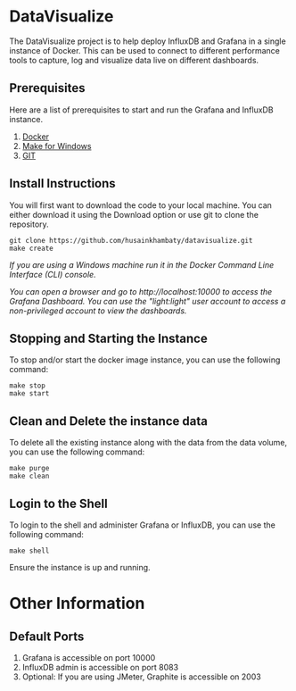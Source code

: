# DataVisualize

The DataVisualize project is to help deploy InfluxDB and Grafana in a single instance of Docker. This can be used to connect to different performance tools to capture, log and visualize data live on different dashboards.

## Prerequisites

Here are a list of prerequisites to start and run the Grafana and InfluxDB instance.

1. [Docker](https://www.docker.com)
2. [Make for Windows](http://gnuwin32.sourceforge.net/packages/make.htm) 
3. [GIT](https://git-scm.com/downloads)

## Install Instructions

You will first want to download the code to your local machine. You can either download it using the Download option or use git to clone the repository.

```
git clone https://github.com/husainkhambaty/datavisualize.git
make create
```

*If you are using a Windows machine run it in the Docker Command Line Interface (CLI) console.*

*You can open a browser and go to http://localhost:10000 to access the Grafana Dashboard. You can use the "light:light" user account to access a non-privileged account to view the dashboards.*

## Stopping and Starting the Instance

To stop and/or start the docker image instance, you can use the following command:

```
make stop
make start
```

## Clean and Delete the instance data

To delete all the existing instance along with the data from the data volume, you can use the following command:

```
make purge
make clean
```

## Login to the Shell

To login to the shell and administer Grafana or InfluxDB, you can use the following command:

```
make shell
```

Ensure the instance is up and running.

# Other Information

## Default Ports

1. Grafana is accessible on port 10000
2. InfluxDB admin is accessible on port 8083
3. Optional: If you are using JMeter, Graphite is accessible on 2003


